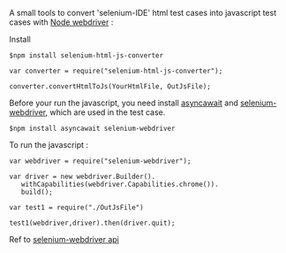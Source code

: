 A small tools to convert 'selenium-IDE' html test cases into javascript test cases with <a href='https://code.google.com/p/selenium/wiki/WebDriverJs'>Node webdriver</a> :

Install
```
$npm install selenium-html-js-converter
```

```
var converter = require("selenium-html-js-converter");

converter.convertHtmlToJs(YourHtmlFile, OutJsFile);
```

Before your run the javascript, you need install <a href='https://github.com/yortus/asyncawait'>asyncawait</a> and <a href='https://github.com/SeleniumHQ/selenium/tree/master/javascript/node/selenium-webdriver'>selenium-webdriver</a>, which are used in the test case.
```
$npm install asyncawait selenium-webdriver
```

To run the javascript :
```
var webdriver = require("selenium-webdriver");

var driver = new webdriver.Builder().
   withCapabilities(webdriver.Capabilities.chrome()).
   build();

var test1 = require("./OutJsFile")

test1(webdriver,driver).then(driver.quit);
```
Ref to <a href='http://selenium.googlecode.com/git/docs/api/javascript/class_webdriver_WebDriver.html'>selenium-webdriver api</a>
